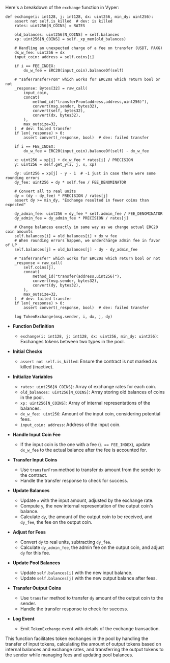 Here's a breakdown of the `exchange` function in Vyper:

```solidity
def exchange(i: int128, j: int128, dx: uint256, min_dy: uint256):
    assert not self.is_killed  # dev: is killed
    rates: uint256[N_COINS] = RATES

    old_balances: uint256[N_COINS] = self.balances
    xp: uint256[N_COINS] = self._xp_mem(old_balances)

    # Handling an unexpected charge of a fee on transfer (USDT, PAXG)
    dx_w_fee: uint256 = dx
    input_coin: address = self.coins[i]

    if i == FEE_INDEX:
        dx_w_fee = ERC20(input_coin).balanceOf(self)

    # "safeTransferFrom" which works for ERC20s which return bool or not
    _response: Bytes[32] = raw_call(
        input_coin,
        concat(
            method_id("transferFrom(address,address,uint256)"),
            convert(msg.sender, bytes32),
            convert(self, bytes32),
            convert(dx, bytes32),
        ),
        max_outsize=32,
    )  # dev: failed transfer
    if len(_response) > 0:
        assert convert(_response, bool)  # dev: failed transfer

    if i == FEE_INDEX:
        dx_w_fee = ERC20(input_coin).balanceOf(self) - dx_w_fee

    x: uint256 = xp[i] + dx_w_fee * rates[i] / PRECISION
    y: uint256 = self.get_y(i, j, x, xp)

    dy: uint256 = xp[j] - y - 1  # -1 just in case there were some rounding errors
    dy_fee: uint256 = dy * self.fee / FEE_DENOMINATOR

    # Convert all to real units
    dy = (dy - dy_fee) * PRECISION / rates[j]
    assert dy >= min_dy, "Exchange resulted in fewer coins than expected"

    dy_admin_fee: uint256 = dy_fee * self.admin_fee / FEE_DENOMINATOR
    dy_admin_fee = dy_admin_fee * PRECISION / rates[j]

    # Change balances exactly in same way as we change actual ERC20 coin amounts
    self.balances[i] = old_balances[i] + dx_w_fee
    # When rounding errors happen, we undercharge admin fee in favor of LP
    self.balances[j] = old_balances[j] - dy - dy_admin_fee

    # "safeTransfer" which works for ERC20s which return bool or not
    _response = raw_call(
        self.coins[j],
        concat(
            method_id("transfer(address,uint256)"),
            convert(msg.sender, bytes32),
            convert(dy, bytes32),
        ),
        max_outsize=32,
    )  # dev: failed transfer
    if len(_response) > 0:
        assert convert(_response, bool)  # dev: failed transfer

    log TokenExchange(msg.sender, i, dx, j, dy)
```

- **Function Definition**
  - `exchange(i: int128, j: int128, dx: uint256, min_dy: uint256)`: Exchanges tokens between two types in the pool.

- **Initial Checks**
  - `assert not self.is_killed`: Ensure the contract is not marked as killed (inactive).

- **Initialize Variables**
  - `rates: uint256[N_COINS]`: Array of exchange rates for each coin.
  - `old_balances: uint256[N_COINS]`: Array storing old balances of coins in the pool.
  - `xp: uint256[N_COINS]`: Array of internal representations of the balances.
  - `dx_w_fee: uint256`: Amount of the input coin, considering potential fees.
  - `input_coin: address`: Address of the input coin.

- **Handle Input Coin Fee**
  - If the input coin is the one with a fee (`i == FEE_INDEX`), update `dx_w_fee` to the actual balance after the fee is accounted for.

- **Transfer Input Coins**
  - Use `transferFrom` method to transfer `dx` amount from the sender to the contract.
  - Handle the transfer response to check for success.

- **Update Balances**
  - Update `x` with the input amount, adjusted by the exchange rate.
  - Compute `y`, the new internal representation of the output coin's balance.
  - Calculate `dy`, the amount of the output coin to be received, and `dy_fee`, the fee on the output coin.

- **Adjust for Fees**
  - Convert `dy` to real units, subtracting `dy_fee`.
  - Calculate `dy_admin_fee`, the admin fee on the output coin, and adjust `dy` for this fee.

- **Update Pool Balances**
  - Update `self.balances[i]` with the new input balance.
  - Update `self.balances[j]` with the new output balance after fees.

- **Transfer Output Coins**
  - Use `transfer` method to transfer `dy` amount of the output coin to the sender.
  - Handle the transfer response to check for success.

- **Log Event**
  - Emit `TokenExchange` event with details of the exchange transaction.

This function facilitates token exchanges in the pool by handling the transfer of input tokens, calculating the amount of output tokens based on internal balances and exchange rates, and transferring the output tokens to the sender while managing fees and updating pool balances.
